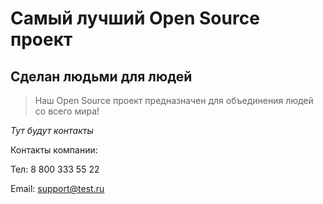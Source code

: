 # Самый лучший Open Source проект

## Сделан людьми для людей

> Наш Open Source проект предназначен для объединения людей со всего мира!

_Тут будут контакты_

Контакты компании:

Тел: 8 800 333 55 22

Email: support@test.ru
